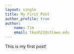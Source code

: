```yaml
---
layout: single
title: My First Post
author_profile: true
author:
    name: Tim
    email: tkash22@stlawu.edu
---
```


This is my first post!

